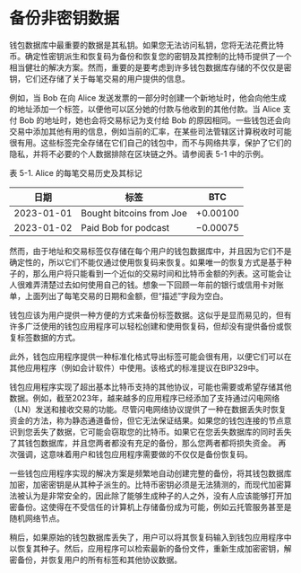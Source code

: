 # 备份非密钥数据

钱包数据库中最重要的数据是其私钥。如果您无法访问私钥，您将无法花费比特币。确定性密钥派生和恢复码为备份和恢复您的密钥及其控制的比特币提供了一个相当健壮的解决方案。然而，重要的是要考虑到许多钱包数据库存储的不仅仅是密钥，它们还存储了关于每笔交易的用户提供的信息。&#x20;

例如，当 Bob 在向 Alice 发送发票的一部分时创建一个新地址时，他会向他生成的地址添加一个标签，以便他可以区分她的付款与他收到的其他付款。当 Alice 支付 Bob 的地址时，她也会将交易标记为支付给 Bob 的原因相同。一些钱包还会向交易中添加其他有用的信息，例如当前的汇率，在某些司法管辖区计算税收时可能很有用。这些标签完全存储在它们自己的钱包中，而不与网络共享，保护了它们的隐私，并将不必要的个人数据排除在区块链之外。请参阅表 5-1 中的示例。&#x20;

表 5-1. Alice 的每笔交易历史及其标记

| 日期         | 标签                       | BTC      |
| ---------- | ------------------------ | -------- |
| 2023-01-01 | Bought bitcoins from Joe | +0.00100 |
| 2023-01-02 | Paid Bob for podcast     | −0.00075 |

 然而，由于地址和交易标签仅存储在每个用户的钱包数据库中，并且因为它们不是确定性的，所以它们不能仅通过使用恢复码来恢复。如果唯一的恢复方式是基于种子的，那么用户将只能看到一个近似的交易时间和比特币金额的列表。这可能会让人很难弄清楚过去如何使用自己的钱。想象一下回顾一年前的银行或信用卡对账单，上面列出了每笔交易的日期和金额，但“描述”字段为空白。

钱包应该为用户提供一种方便的方式来备份标签数据。这似乎是显而易见的，但有许多广泛使用的钱包应用程序可以轻松创建和使用恢复码，但却没有提供备份或恢复标签数据的方式。

此外，钱包应用程序提供一种标准化格式导出标签可能会很有用，以便它们可以在其他应用程序（例如会计软件）中使用。该格式的标准提议在BIP329中。

钱包应用程序实现了超出基本比特币支持的其他协议，可能也需要或希望存储其他数据。例如，截至2023年，越来越多的应用程序已经添加了支持通过闪电网络（LN）发送和接收交易的功能。尽管闪电网络协议提供了一种在数据丢失时恢复资金的方法，称为静态通道备份，但它无法保证结果。如果您的钱包连接的节点意识到您丢失了数据，它可能会窃取您的比特币。如果它在您丢失数据库的同时丢失了其钱包数据库，并且您两者都没有充足的备份，那么您两者都将损失资金。  再次强调，这意味着用户和钱包应用程序需要做的不仅仅是备份恢复码。

一些钱包应用程序实现的解决方案是频繁地自动创建完整的备份，将其钱包数据库加密，加密密钥是从其种子派生的。比特币密钥必须是无法猜测的，而现代加密算法被认为是非常安全的，因此除了能够生成种子的人之外，没有人应该能够打开加密备份。这使得在不受信任的计算机上存储备份成为可能，例如云托管服务甚至是随机网络节点。

稍后，如果原始的钱包数据库丢失了，用户可以将其恢复码输入到钱包应用程序中以恢复其种子。然后，应用程序可以检索最新的备份文件，重新生成加密密钥，解密备份，并恢复用户的所有标签和其他协议数据。
